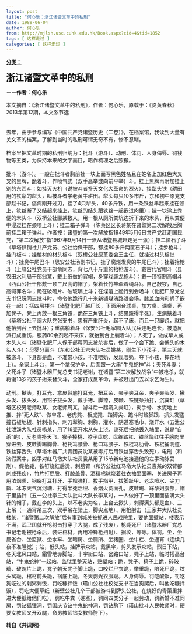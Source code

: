 ```yaml
---
layout: post
title: "何心乐：浙江诸暨文革中的私刑"
date: 1989-06-04
author: 何心乐
from: http://mjlsh.usc.cuhk.edu.hk/Book.aspx?cid=4&tid=1852
tags: [ 这样走过 ]
categories: [ 这样走过 ]
---
```


<div style="margin: 15px 10px 10px 0px;">
 <div>
  <span id="ctl00_ContentPlaceHolder1_chapter1_SubjectLabel" style="font-weight:bold;text-decoration:underline;">
   分类：
  </span>
 </div>
 <p>
  <strong>
   <font size="5">
    浙江诸暨文革中的私刑
   </font>
  </strong>
 </p>
 <p>
  <strong>
   －－作者：何心乐
  </strong>
 </p>
 <p>
  本文摘自：《浙江诸暨文革中的私刑》，作者：何心乐，原载于：《炎黄春秋》2013年第12期，本文系节选
  <br/>
  <br/>
  <br/>
  去年，由于参与编写《中国共产党诸暨历史（二卷）》，在档案馆，我读到大量有关文革的档案，了解到当时的私刑可谓无奇不有，惨不忍睹。
  <br/>
  <br/>
  档案里把文革时期的私刑归纳为：批斗（游斗）、动刑、体罚、人身侮辱、罚钱物等五类，为保持本来的文字面目，略作梳理之后照搬。
  <br/>
  <br/>
  批斗（游斗）。一般在批斗者胸前挂一块上面写黑色姓名且在姓名上加红色大叉叉的黑牌，跪着斗，作喷气式（双手高举或向前平举）斗。挂上黑牌再附加挂上别的东西斗：如挂灭火机（说被斗者扑灭文化大革命的烈火）、挂犁头铁（耕田用的铁犁的犁头，叫被斗者学老黄牛耕田。犁头每只10多市斤，东和初中原党支部赵书记，癌病刚开过刀，挂了4只犁头，40多斤铁，用一条铁丝串起来挂在颈上，铁丝断了又结起来挂上，铁丝的结头跟铁丝一起嵌进肉里）；挂一块涂上粪便的木头斗（双桥公社郦某数人，用一根从厕所粪坑边拆下来的木头，再从粪便中浸过挂在颈项上斗）；挂二箱子弹斗（陈蔡区区长蒋某在诸暨第二次解放后胸前挂二箱子弹斗。作者按：诸暨的第一次解放指1949年5月6日共产党赶走国民党，“第二次解放”指1967年9月14日一派从诸暨县城赶走另一派）；挂二筐石子斗（草塔供销社共产党员、公社治保干部，都挂80多斤两筐石子斗）；挂步枪斗；挂门板斗；挂棺材的材头板斗（双桥公社原革委会王主任，就挂过材头板批斗）；挂臭牛尾巴斗（思安公社汤副书记，挂了腐烂发臭的牛尾巴斗）；挂着抬枪斗（上峰公社党员干部俞同志，背七八十斤重的抬枪游斗）。戴古代官帽斗（县农田水利局干部翁某，戴上纸做的官帽，身穿戏装龙袍斗）；戴一顶特制高帽斗（西山公社干部戴一顶三尺高的帽子，架着长竹竿牵着绳斗）。自己敲锣，自己高喊罪名斗；跪在破碗片、破玻璃上斗；在煤渣上跪行到会场斗（化肥厂原党总支书记阮同志批斗时，命令他跪行几十米新铺煤渣路进会场，膝盖血肉和裤子嵌在一起）；搭四层楼斗（诸暨化肥厂赵厂长，下面用台球桌，加方桌、课桌，再加凳子，凳上再放一根三角铁，跪在三角铁上斗，结果跌得半死）。生病扶着斗（草塔公社平阔大队党张支书，患有严重肝炎，起不了床，而且一只脚跷，就把他抬到台上去批斗）；重病躺着斗（保安公社毛家园大队民兵连毛连长，被造反派打成重伤，服药80余剂起不来床，就抬到台上躺着斗）；人死了，做成草人或木头人斗（诸暨化肥厂人保干部蒋同志被杀害后，做了一个会下跪、会低头的木头人斗）；母婴分离斗（东和公社王六大队社员姚某，刚生下小孩子，第三天就被游斗，下身都是血，不准带小孩，不准喂奶，发现喂奶，夺下小孩，摔在地上）。全家上斗台，第一个拿保护伞，后面跟一大串“牛鬼蛇神”斗；夫死斗妻；父死斗子（诸暨木器厂党总支书记老谢，在诸暨“第二次解放战争”中被枪杀，就将谢13岁的孩子揪来替父斗，全家打成反革命，并被赶出门去以求乞为生）。
  <br/>
  <br/>
  动刑。揿头，打耳光、拿皮鞋底打耳光，扭耳朵、夹子夹耳朵，夹子夹头发、揪头发、拔头发、用钳子拔头发，戴手铐、脚镣，皮鞭、铁链条抽打，沉粪缸（草塔区校男老师赵某、女老师周某，游斗后一起沉入粪缸），拗手骨、水泥地上推、摔“死人跌”、做单吊、老虎凳、板虎凳、踏脚尖、跪斗时踏脚跟、抓头发猛撞石板地板、针刺指头、刺刀犁胸、刺胸、灌水、阴道塞毛巾、浇开水（五泄公社泄溪大队社员杨某，用了18壶开水从头上浇，烫死后把他丢入塘里，说是“自杀”的），反老鹰扑天飞、猴子捧桃、脖子盘蛇、盘练踏杠、铁丝烧红往手膀肉里穿进去、皮鞋脚踢胸骨、枪托笃腰骨、枪口笃腰子、铁棍笃肋骨、铁棍捅阴道、铁丝穿舌头（草塔木器厂共青团员沈某被毒打后用铁丝穿舌头致死），电刑（和济假案中，凶手对红马墩大队社员袁某用了15节新电池接通他的左手动脉受刑）、假枪毙，铁钉烧红后烫、刺膀臂（和济公社红马墩大队社员袁某的双臂都刺成残疾），竹片打屁股、打膝盖骨、酒精棉球烧着往衣袖里面塞、关进房子再用浓烟熏、钢条打耳打牙、手榴弹打、拔手指甲、拔脚趾甲、老龙喷水、尖刀戳、冰冻天气沉河塘、打得半死活埋、香烟火烫面孔，皮鞋踢、踩孕妇腹部，帽子里插针（五一公社李三大队批斗大队长李某时，一人做好了一顶里面插满大头针的帽子，戴在李的头上，以不老实为名，上台去揿头，刺得满头都是血）、三上吊（一通宵吊三次，双手吊在梁上，脚尖点地）、用枪射击（王家井大队社员楼某，“诸暨第二次解放”后有事到城关被抓进人民戏院里，要他面壁站，楼表示不满，武卫团就开枪射击打穿了大腿，成了残废），枪毙死尸（诸暨木器厂党总书记老谢被枪杀后，装进棺材，再用冲锋枪扫射）、掘坟，等等。体罚。坐，坐反省台、坐监狱、坐水牢、坐暗房、坐厕所、坐猪圈、坐牛栏、坐通宵（连续几夜不准睡觉）；站，低头站，挂牌示众站，戴黑伞，剪头发示众站，烈日下站，冬天北风口站，霜雪地赤脚站，十字街口站、岔路口站，凳子上站，临时搭高台站，“牛鬼蛇神”一起站，监狱里整天站，贴壁站；跪，凳子、椅子上跪，碎玻璃、破碗片上跪，凳子朝天凳子脚上跪，口咬烂尸衣跪，举重跪，陪死尸跪，坟头窝跪，棺材前头跪，锅底上跪，冬天剥光衣服跪。人身侮辱。罚吃酸饭，罚吃狗吃过的剩粥剩饭，罚吃糠拌饭（璜山公社社校党支书在当狗爬后，叫他吃糠拌饭），罚吃大便草纸（新壁公社几个干部被游斗到牌头公社，在烧好的青菜里拌进大便纸给他们吃），罚吃牛粪（硬塞），罚同四类分子一起劳动，罚新婚不准同房，罚钻狐狸洞，罚国庆节钻牛鬼蛇神洞，罚钻胯下（璜山批斗人民教师时，硬要女教师叉开双腿，命男教师钻女教师胯下）。
  <br/>
 </p>
 <p>
  <strong>
   转自《共识网》
  </strong>
 </p>
</div>

